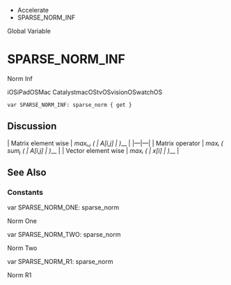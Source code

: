 

- Accelerate
-  SPARSE_NORM_INF 

Global Variable

# SPARSE_NORM_INF

Norm Inf

iOSiPadOSMac CatalystmacOStvOSvisionOSwatchOS

``` source
var SPARSE_NORM_INF: sparse_norm { get }
```

## Discussion

\| Matrix element wise \| *maxᵢ,ⱼ ( \| A\[i,j\] \| )*\_\_ \| \|—\|—\| \| Matrix operator \| *maxᵢ ( sumⱼ ( \| A\[i,j\] \| )*\_\_ \| \| Vector element wise \| *maxᵢ ( \| x\[i\] \| )*\_\_ \|

## See Also

### Constants

var SPARSE_NORM_ONE: sparse_norm

Norm One

var SPARSE_NORM_TWO: sparse_norm

Norm Two

var SPARSE_NORM_R1: sparse_norm

Norm R1

